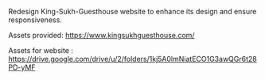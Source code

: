 Redesign King-Sukh-Guesthouse website to enhance its design and ensure responsiveness.

Assets provided: https://www.kingsukhguesthouse.com/

Assets for website : https://drive.google.com/drive/u/2/folders/1kj5A0lmNiatECO1G3awQGr6t28PD-yMF

